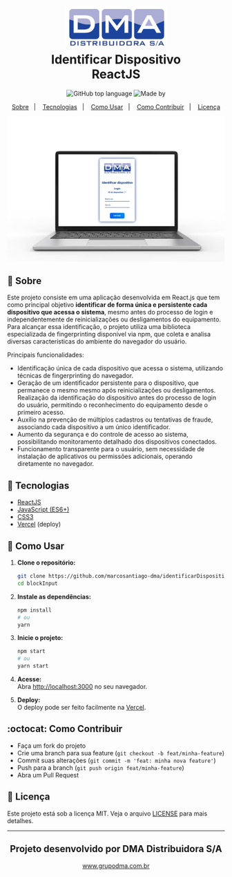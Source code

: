 <h1 align="center">
    <img alt="Bloquear Inputs" src=".github/dma-logo.png" height="100px" />
    <br>Identificar Dispositivo<br/>
    ReactJS
</h1>

<p align="center">
  <img alt="GitHub top language" src="https://img.shields.io/github/languages/top/marcosantiago-dma/identificarDispositivo?style=flat-square">

  <img alt="Made by" src="https://img.shields.io/badge/made%20by-santiagoidu-%23063386?style=flat-square">
</p>

<p align="center">
  <a href="#bookmark-sobre">Sobre</a>&nbsp;&nbsp;&nbsp;|&nbsp;&nbsp;&nbsp;
  <a href="#rocket-tecnologias">Tecnologias</a>&nbsp;&nbsp;&nbsp;|&nbsp;&nbsp;&nbsp;
  <a href="#wrench-como-usar">Como Usar</a>&nbsp;&nbsp;&nbsp;|&nbsp;&nbsp;&nbsp;
  <a href="#octocat-como-contribuir">Como Contribuir</a>&nbsp;&nbsp;&nbsp;|&nbsp;&nbsp;&nbsp;
  <a href="#memo-licença">Licença</a>
</p>

<p align="center">
  <img alt="Demonstração do projeto" width="650px" src=".github/demo.jpg" />
</p>

## :bookmark: Sobre

Este projeto consiste em uma aplicação desenvolvida em React.js que tem como principal objetivo **identificar de forma única e persistente cada dispositivo que acessa o sistema**, mesmo antes do processo de login e independentemente de reinicializações ou desligamentos do equipamento. Para alcançar essa identificação, o projeto utiliza uma biblioteca especializada de fingerprinting disponível via npm, que coleta e analisa diversas características do ambiente do navegador do usuário.

Principais funcionalidades:
- Identificação única de cada dispositivo que acessa o sistema, utilizando técnicas de fingerprinting do navegador.
- Geração de um identificador persistente para o dispositivo, que permanece o mesmo mesmo após reinicializações ou desligamentos.
Realização da identificação do dispositivo antes do processo de login do usuário, permitindo o reconhecimento do equipamento desde o primeiro acesso.
- Auxílio na prevenção de múltiplos cadastros ou tentativas de fraude, associando cada dispositivo a um único identificador.
- Aumento da segurança e do controle de acesso ao sistema, possibilitando monitoramento detalhado dos dispositivos conectados.
- Funcionamento transparente para o usuário, sem necessidade de instalação de aplicativos ou permissões adicionais, operando diretamente no navegador.

## :rocket: Tecnologias

- [ReactJS](https://reactjs.org/)
- [JavaScript (ES6+)](https://developer.mozilla.org/pt-BR/docs/Web/JavaScript)
- [CSS3](https://developer.mozilla.org/pt-BR/docs/Web/CSS)
- [Vercel](https://vercel.com/) (deploy)

## :wrench: Como Usar

1. **Clone o repositório:**
   ```sh
   git clone https://github.com/marcosantiago-dma/identificarDispositivo.git
   cd blockInput
   ```

2. **Instale as dependências:**
   ```sh
   npm install
   # ou
   yarn
   ```

3. **Inicie o projeto:**
   ```sh
   npm start
   # ou
   yarn start
   ```

4. **Acesse:**  
   Abra [http://localhost:3000](http://localhost:3000) no seu navegador.

5. **Deploy:**  
   O deploy pode ser feito facilmente na [Vercel](https://vercel.com/).

## :octocat: Como Contribuir

- Faça um fork do projeto
- Crie uma branch para sua feature (`git checkout -b feat/minha-feature`)
- Commit suas alterações (`git commit -m 'feat: minha nova feature'`)
- Push para a branch (`git push origin feat/minha-feature`)
- Abra um Pull Request

## :memo: Licença

Este projeto está sob a licença MIT. Veja o arquivo [LICENSE](./LICENSE) para mais detalhes.

---
<h2 align="center">Projeto desenvolvido por DMA Distribuidora S/A</h2>
<p align="center">
  <a href="https://grupodma.com.br" target="_blank">www.grupodma.com.br</a>
</p>
